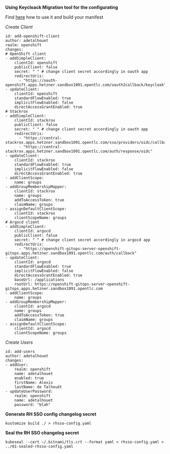 __Using Keycloack Migration tool for the configurating__

Find [here](https://mayope.github.io/keycloakmigration/) how to use it and build your manifest

_Create Client_

~~~
id: add-openshift-client
author: adetalhouet
realm: openshift
changes:
# OpenShift client
- addSimpleClient:
    clientId: openshift
    publicClient: false
    secret: " " # change client secret accordingly in oauth app
    redirectUris:
      - "https://oauth-openshift.apps.hetzner.sandbox1091.opentlc.com/oauth2callback/keycloak"
- updateClient:
    clientId: openshift
    standardFlowEnabled: true
    implicitFlowEnabled: false
    directAccessGrantEnabled: true
# Stackrox
- addSimpleClient:
    clientId: stackrox
    publicClient: false
    secret: " " # change client secret accordingly in oauth app
    redirectUris:
      - "https://central-stackrox.apps.hetzner.sandbox1091.opentlc.com/sso/providers/oidc/callback"
      - "https://central-stackrox.apps.hetzner.sandbox1091.opentlc.com/auth/response/oidc"
- updateClient:
    clientId: stackrox
    standardFlowEnabled: true
    implicitFlowEnabled: false
    directAccessGrantEnabled: true
- addClientScope:
    name: groups
- addGroupMembershipMapper:
    clientId: stackrox
    name: groups
    addToAccessToken: true
    claimName: groups
- assignDefaultClientScope:
    clientId: stackrox
    clientScopeName: groups
# Argocd client
- addSimpleClient:
    clientId: argocd
    publicClient: false
    secret: " " # change client secret accordingly in argocd app
    redirectUris:
      - "https://openshift-gitops-server-openshift-gitops.apps.hetzner.sandbox1091.opentlc.com/auth/callback"
- updateClient:
    clientId: argocd
    standardFlowEnabled: true
    implicitFlowEnabled: false
    directAccessGrantEnabled: true
    baseUrl: /applications
    rootUrl: https://openshift-gitops-server-openshift-gitops.apps.hetzner.sandbox1091.opentlc.com
- addClientScope:
    name: groups
- addGroupMembershipMapper:
    clientId: argocd
    name: groups
    addToAccessToken: true
    claimName: groups
- assignDefaultClientScope:
    clientId: argocd
    clientScopeName: groups
~~~

_Create Users_

~~~
id: add-users
author: adetalhouet
changes:
- addUser:
    realm: openshift
    name: adetalhouet
    enabled: true
    firstName: Alexis
    lastName: de Talhouët
- updateUserPassword:
    realm: openshift
    name: adetalhouet
    password: "blah"
~~~

__Generate RH SSO config changelog secret__

`kustomize build ./ > rhsso-config.yaml`

__Seal the RH SSO changelog secret__

`kubeseal --cert ~/.bitnami/tls.crt --format yaml < rhsso-config.yaml > ../01-sealed-rhsso-config.yaml`